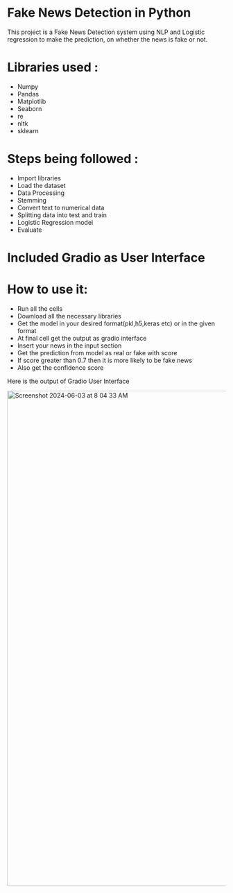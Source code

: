 # Fake News Detection in Python
This project is a Fake News Detection system using NLP and Logistic regression to make the prediction, on whether the news is fake or not. 

# Libraries used : 
- Numpy
- Pandas
- Matplotlib
- Seaborn
- re
- nltk
- sklearn

# Steps being followed : 
- Import libraries
- Load the dataset
- Data Processing
- Stemming
- Convert text to numerical data
- Splitting data into test and train
- Logistic Regression model
- Evaluate

# Included Gradio as User Interface
# How to use it:
- Run all the cells
- Download all the necessary libraries
- Get the model in your desired format(pkl,h5,keras etc) or in the given format  
- At  final cell get the output as gradio interface
- Insert your news in the input section
- Get the prediction from model as real or fake with score
- If score greater than 0.7 then it is more likely to be fake news
- Also  get the confidence score


Here is the output of Gradio User Interface

<img width="1142" alt="Screenshot 2024-06-03 at 8 04 33 AM" src="https://github.com/AKing-283/ML-CaPsule/assets/154039781/989a1c10-bd53-4eb0-97a4-ac80da601cf6">
